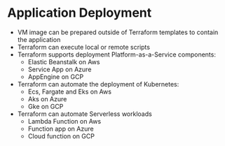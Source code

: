 # Application Deployment

* VM image can be prepared outside of Terraform templates to contain the application
* Terraform can execute local or remote scripts
* Terraform supports deployment Platform-as-a-Service components:
  * Elastic Beanstalk on Aws
  * Service App on Azure
  * AppEngine on GCP
* Terraform can automate the deployment of Kubernetes:
  * Ecs, Fargate and Eks on Aws
  * Aks on Azure
  * Gke on GCP
* Terraform can automate Serverless workloads
  * Lambda Function on Aws
  * Function app on Azure
  * Cloud function on GCP

